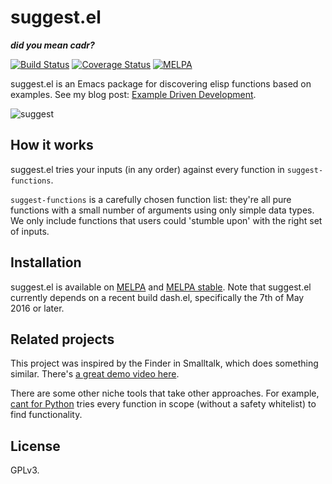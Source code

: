 # suggest.el

***did you mean cadr?***

[![Build Status](https://travis-ci.org/Wilfred/suggest.el.svg?branch=master)](https://travis-ci.org/Wilfred/suggest.el)
[![Coverage Status](https://coveralls.io/repos/github/Wilfred/suggest.el/badge.svg?branch=master)](https://coveralls.io/github/Wilfred/suggest.el?branch=master)
[![MELPA](http://melpa.org/packages/suggest-badge.svg)](http://melpa.org/#/suggest)

suggest.el is an Emacs package for discovering elisp functions based
on examples. See my blog post:
[Example Driven Development](http://www.wilfred.me.uk/blog/2016/07/30/example-driven-development/).

![suggest](suggest_screenshot.png)

## How it works

suggest.el tries your inputs (in any order) against every function in
`suggest-functions`.

`suggest-functions` is a carefully chosen function list: they're all
pure functions with a small number of arguments using only simple data
types. We only include functions that users could 'stumble upon' with
the right set of inputs.

## Installation

suggest.el is available on [MELPA](http://melpa.org/) and
[MELPA stable](https://stable.melpa.org/). Note that suggest.el
currently depends on a recent build dash.el, specifically the 7th of
May 2016 or later.

## Related projects

This project was inspired by the Finder in Smalltalk, which does
something similar. There's
[a great demo video here](https://www.youtube.com/watch?v=HOuZyOKa91o#t=5m05s).

There are some other niche tools that take other approaches. For
example, [cant for Python](https://github.com/kootenpv/cant) tries
every function in scope (without a safety whitelist) to find
functionality.

## License

GPLv3.
